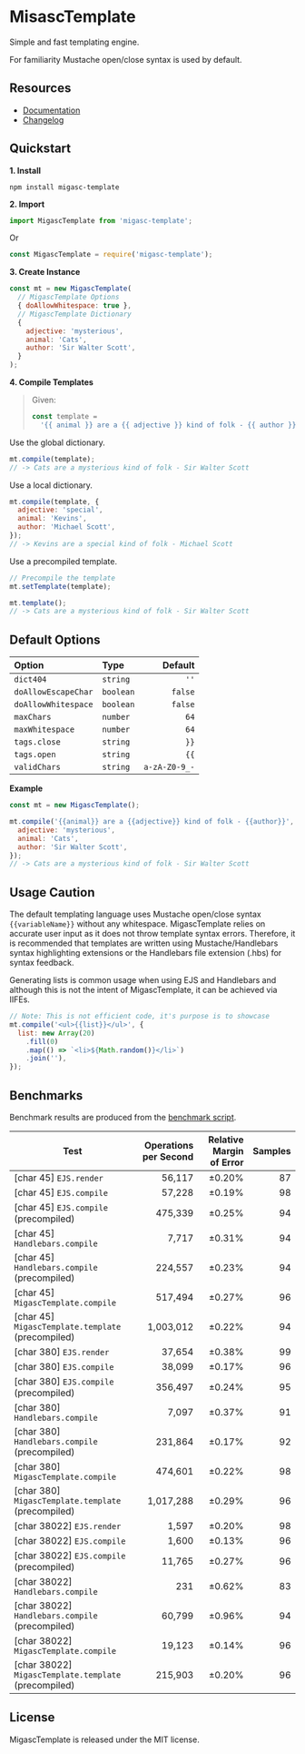 # MisascTemplate

Simple and fast templating engine.

For familiarity Mustache open/close syntax is used by default.

## Resources

- [Documentation](https://fatherbrennan.github.io/migasc-template)
- [Changelog](https://github.com/fatherbrennan/migasc-template/blob/master/CHANGELOG.md)

## Quickstart

**1. Install**

```shell
npm install migasc-template
```

**2. Import**

```javascript
import MigascTemplate from 'migasc-template';
```

Or

```javascript
const MigascTemplate = require('migasc-template');
```

**3. Create Instance**

```javascript
const mt = new MigascTemplate(
  // MigascTemplate Options
  { doAllowWhitespace: true },
  // MigascTemplate Dictionary
  {
    adjective: 'mysterious',
    animal: 'Cats',
    author: 'Sir Walter Scott',
  }
);
```

**4. Compile Templates**

> Given:
>
> ```javascript
> const template =
>   '{{ animal }} are a {{ adjective }} kind of folk - {{ author }}';
> ```

Use the global dictionary.

```javascript
mt.compile(template);
// -> Cats are a mysterious kind of folk - Sir Walter Scott
```

Use a local dictionary.

```javascript
mt.compile(template, {
  adjective: 'special',
  animal: 'Kevins',
  author: 'Michael Scott',
});
// -> Kevins are a special kind of folk - Michael Scott
```

Use a precompiled template.

```javascript
// Precompile the template
mt.setTemplate(template);

mt.template();
// -> Cats are a mysterious kind of folk - Sir Walter Scott
```

## Default Options

| Option              | Type      |       Default |
| :------------------ | :-------- | ------------: |
| `dict404`           | `string`  |          `''` |
| `doAllowEscapeChar` | `boolean` |       `false` |
| `doAllowWhitespace` | `boolean` |       `false` |
| `maxChars`          | `number`  |          `64` |
| `maxWhitespace`     | `number`  |          `64` |
| `tags.close`        | `string`  |          `}}` |
| `tags.open`         | `string`  |          `{{` |
| `validChars`        | `string`  | `a-zA-Z0-9_-` |

**Example**

```javascript
const mt = new MigascTemplate();

mt.compile('{{animal}} are a {{adjective}} kind of folk - {{author}}', {
  adjective: 'mysterious',
  animal: 'Cats',
  author: 'Sir Walter Scott',
});
// -> Cats are a mysterious kind of folk - Sir Walter Scott
```

## Usage Caution

The default templating language uses Mustache open/close syntax `{{variableName}}` without any whitespace. MigascTemplate relies on accurate user input as it does not throw template syntax errors. Therefore, it is recommended that templates are written using Mustache/Handlebars syntax highlighting extensions or the Handlebars file extension (.hbs) for syntax feedback.

Generating lists is common usage when using EJS and Handlebars and although this is not the intent of MigascTemplate, it can be achieved via IIFEs.

```javascript
// Note: This is not efficient code, it's purpose is to showcase
mt.compile('<ul>{{list}}</ul>', {
  list: new Array(20)
    .fill(0)
    .map(() => `<li>${Math.random()}</li>`)
    .join(''),
});
```

## Benchmarks

Benchmark results are produced from the [benchmark script](https://github.com/fatherbrennan/migasc-template/blob/master/test/benchmark/index.js).

| Test                                                 | Operations per Second | Relative Margin of Error | Samples |
| ---------------------------------------------------- | --------------------: | -----------------------: | ------: |
| [char 45] `EJS.render`                               |                56,117 |                   ±0.20% |      87 |
| [char 45] `EJS.compile`                              |                57,228 |                   ±0.19% |      98 |
| [char 45] `EJS.compile` (precompiled)                |               475,339 |                   ±0.25% |      94 |
| [char 45] `Handlebars.compile`                       |                 7,717 |                   ±0.31% |      94 |
| [char 45] `Handlebars.compile` (precompiled)         |               224,557 |                   ±0.23% |      94 |
| [char 45] `MigascTemplate.compile`                   |               517,494 |                   ±0.27% |      96 |
| [char 45] `MigascTemplate.template` (precompiled)    |             1,003,012 |                   ±0.22% |      94 |
| [char 380] `EJS.render`                              |                37,654 |                   ±0.38% |      99 |
| [char 380] `EJS.compile`                             |                38,099 |                   ±0.17% |      96 |
| [char 380] `EJS.compile` (precompiled)               |               356,497 |                   ±0.24% |      95 |
| [char 380] `Handlebars.compile`                      |                 7,097 |                   ±0.37% |      91 |
| [char 380] `Handlebars.compile` (precompiled)        |               231,864 |                   ±0.17% |      92 |
| [char 380] `MigascTemplate.compile`                  |               474,601 |                   ±0.22% |      98 |
| [char 380] `MigascTemplate.template` (precompiled)   |             1,017,288 |                   ±0.29% |      96 |
| [char 38022] `EJS.render`                            |                 1,597 |                   ±0.20% |      98 |
| [char 38022] `EJS.compile`                           |                 1,600 |                   ±0.13% |      96 |
| [char 38022] `EJS.compile` (precompiled)             |                11,765 |                   ±0.27% |      96 |
| [char 38022] `Handlebars.compile`                    |                   231 |                   ±0.62% |      83 |
| [char 38022] `Handlebars.compile` (precompiled)      |                60,799 |                   ±0.96% |      94 |
| [char 38022] `MigascTemplate.compile`                |                19,123 |                   ±0.14% |      96 |
| [char 38022] `MigascTemplate.template` (precompiled) |               215,903 |                   ±0.20% |      96 |

## License

MigascTemplate is released under the MIT license.
